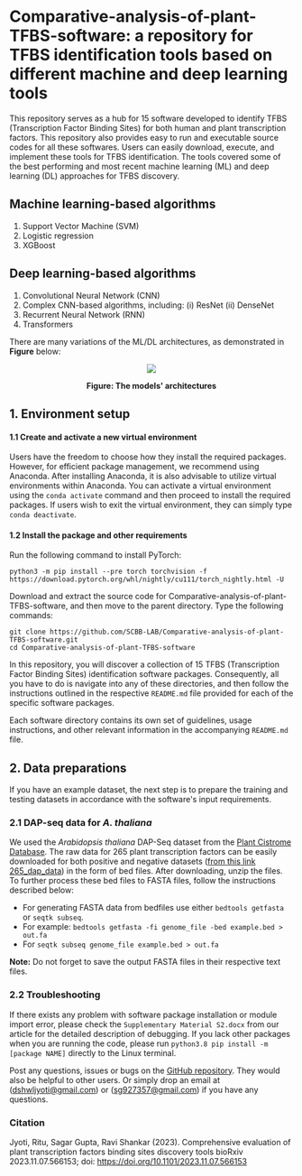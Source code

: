 # Comparative-analysis-of-plant-TFBS-software: a repository for TFBS identification tools based on different machine and deep learning tools

This repository serves as a hub for 15 software developed to identify TFBS (Transcription Factor Binding Sites) for both human and plant transcription factors. This repository also provides easy to run and executable source codes for all these softwares. Users can easily download, execute, and implement these tools for TFBS identification. The tools covered some of the best performing and most recent machine learning (ML) and deep learning (DL) approaches for TFBS discovery.

<h2>Machine learning-based algorithms</h2>
<ol>
  <li>Support Vector Machine (SVM)</li>
  <li>Logistic regression</li>
  <li>XGBoost</li>
</ol> 

<h2>Deep learning-based algorithms</h2>
<ol>
  <li>Convolutional Neural Network (CNN)</li>
  <li>Complex CNN-based algorithms, including: (i) ResNet (ii) DenseNet</li>
  <li>Recurrent Neural Network (RNN)</li>
  <li>Transformers</li>
</ol> 

There are many variations of the ML/DL architectures, as demonstrated in **Figure** below:
 
<p align="center">
<img src="Figure.png">
</p>
<p align="center"><b>Figure: The models' architectures</b></p> 

## 1. Environment setup

#### 1.1 Create and activate a new virtual environment

Users have the freedom to choose how they install the required packages. However, for efficient package management, we recommend using Anaconda. After installing Anaconda, it is also advisable to utilize virtual environments within Anaconda. You can activate a virtual environment using the `conda activate` command and then proceed to install the required packages. If users wish to exit the virtual environment, they can simply type `conda deactivate`. 

#### 1.2 Install the package and other requirements

Run the following command to install PyTorch:

```
python3 -m pip install --pre torch torchvision -f https://download.pytorch.org/whl/nightly/cu111/torch_nightly.html -U
```
Download and extract the source code for Comparative-analysis-of-plant-TFBS-software, and then move to the parent directory. Type the following commands:

```
git clone https://github.com/SCBB-LAB/Comparative-analysis-of-plant-TFBS-software.git
cd Comparative-analysis-of-plant-TFBS-software
```

In this repository, you will discover a collection of 15 TFBS (Transcription Factor Binding Sites) identification software packages. Consequently, all you have to do is navigate into any of these directories, and then follow the instructions outlined in the respective `README.md` file provided for each of the specific software packages.

Each software directory contains its own set of guidelines, usage instructions, and other relevant information in the accompanying `README.md` file.

## 2. Data preparations
If you have an example dataset, the next step is to prepare the training and testing datasets in accordance with the software's input requirements.

### 2.1 DAP-seq data for *A. thaliana*

We used the *Arabidopsis thaliana* DAP-Seq dataset from the [Plant Cistrome Database](http://neomorph.salk.edu/dap_web/pages/browse_table_aj.php). The raw data for 265 plant transcription factors can be easily downloaded for both positive and negative datasets ([from this link 265_dap_data](https://github.com/SCBB-LAB/Comparative-analysis-of-plant-TFBS-software/blob/main/265_dap_data.zip)) in the form of bed files. After downloading, unzip the files. To further process these bed files to FASTA files, follow the instructions described below: 

- For generating FASTA data from bedfiles use either `bedtools getfasta` or `seqtk subseq`.
- For example: `bedtools getfasta -fi genome_file -bed example.bed > out.fa`
- For `seqtk subseq genome_file example.bed > out.fa`

**Note:** Do not forget to save the output FASTA files in their respective text files.

### 2.2 Troubleshooting

If there exists any problem with software package installation or module import error, please check the `Supplementary Material S2.docx` from our article for the detailed description of debugging.
If you lack other packages when you are running the code, please run `python3.8 pip install -m [package NAME]` directly to the Linux terminal.

Post any questions, issues or bugs on the [GitHub repository](https://github.com/SCBB-LAB/Comparative-analysis-of-plant-TFBS-software/issues). They would also be helpful to other users. Or simply drop an email at (dshwljyoti@gmail.com) or (sg927357@gmail.com) if you have any questions.

### Citation
Jyoti, Ritu, Sagar Gupta, Ravi Shankar (2023). Comprehensive evaluation of plant transcription factors binding sites discovery tools bioRxiv 2023.11.07.566153; doi: https://doi.org/10.1101/2023.11.07.566153 
